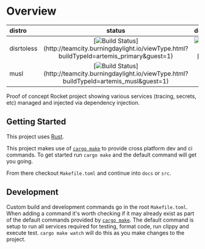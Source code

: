# Overview

|distro|status|docker|
|:---|:---:|---:|
|disrtoless|[![Build Status](http://teamcity.burningdaylight.io/app/rest/builds/buildType:(id:artemis_primary)/statusIcon)](http://teamcity.burningdaylight.io/viewType.html?buildTypeId=artemis_primary&guest=1)|[![Docker Image](https://img.shields.io/docker/pulls/n0mn0m/artemis)](https://hub.docker.com/repository/docker/n0mn0m/artemis)|
|musl|[![Build Status](http://teamcity.burningdaylight.io/app/rest/builds/buildType:(id:artemis_musl)/statusIcon)](http://teamcity.burningdaylight.io/viewType.html?buildTypeId=artemis_musl&guest=1)|


Proof of concept Rocket project showing various services (tracing,
secrets, etc) managed and injected via dependency injection.

## Getting Started

This project uses [Rust](https://www.rust-lang.org/tools/install).

This project makes use of [`cargo make`](https://github.com/sagiegurari/cargo-make)
to provide cross platform dev and ci commands. To get started run
`cargo make` and the default command will get you going.

From there checkout `Makefile.toml` and continue into `docs` or `src`.

## Development

Custom build and development commands go in the root `Makefile.toml`.
When adding a command it's worth checking if it may already exist as
part of the default commands provided by [`cargo make`](https://github.com/sagiegurari/cargo-make/tree/master/src/lib/descriptor/makefiles).
The default command is setup to run all services required for testing,
format code, run clippy and execute test. `cargo make watch` will do
this as you make changes to the project.
